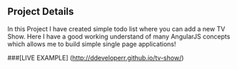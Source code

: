 ## Project Details 

In this Project I have created simple todo list where you can add a new TV Show. Here I have a good working understand of many AngularJS concepts which allows me to build simple single page applications! 

###[LIVE EXAMPLE] (http://ddeveloperr.github.io/tv-show/)

